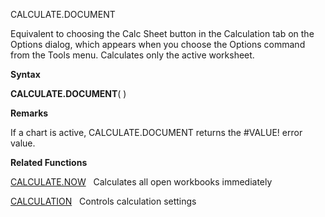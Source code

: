 CALCULATE.DOCUMENT

Equivalent to choosing the Calc Sheet button in the Calculation tab on
the Options dialog, which appears when you choose the Options command
from the Tools menu. Calculates only the active worksheet.

**Syntax**

**CALCULATE.DOCUMENT**( )

**Remarks**

If a chart is active, CALCULATE.DOCUMENT returns the \#VALUE\! error
value.

**Related Functions**

[CALCULATE.NOW](CALCULATE.NOW.md)   Calculates all open workbooks immediately

[CALCULATION](CALCULATION.md)   Controls calculation settings


